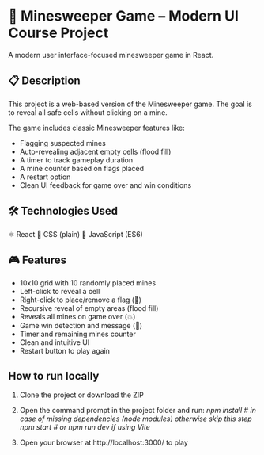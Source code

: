 # 🧨 Minesweeper Game – Modern UI Course Project
A modern user interface-focused minesweeper game in React.

## 📋 Description
This project is a web-based version of the Minesweeper game. The goal is to reveal all safe cells without clicking on a mine.

The game includes classic Minesweeper features like:
- Flagging suspected mines
- Auto-revealing adjacent empty cells (flood fill)
- A timer to track gameplay duration
- A mine counter based on flags placed
- A restart option
- Clean UI feedback for game over and win conditions

## 🛠️ Technologies Used
⚛️ React
💅 CSS (plain)
🔧 JavaScript (ES6)

## 🎮 Features
- 10x10 grid with 10 randomly placed mines
- Left-click to reveal a cell
- Right-click to place/remove a flag (🚩)
- Recursive reveal of empty areas (flood fill)
- Reveals all mines on game over (💥)
- Game win detection and message (🎉)
- Timer and remaining mines counter
- Clean and intuitive UI
- Restart button to play again

## How to run locally
1. Clone the project or download the ZIP
2. Open the command prompt in the project folder and run:
    _npm install     # in case of missing dependencies (node modules) otherwise skip this step
    npm start        # or npm run dev if using Vite_

3. Open your browser at http://localhost:3000/ to play
